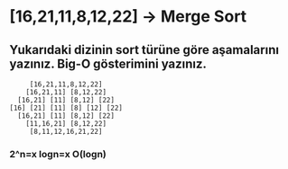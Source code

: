 # [16,21,11,8,12,22] -> Merge Sort
## Yukarıdaki dizinin sort türüne göre aşamalarını yazınız. Big-O gösterimini yazınız.
```
     [16,21,11,8,12,22]
    [16,21,11] [8,12,22]
  [16,21] [11] [8,12] [22]
[16] [21] [11] [8] [12] [22]
  [16,21] [11] [8,12] [22]
    [11,16,21] [8,12,22]
     [8,11,12,16,21,22]
```
### 2^n=x logn=x O(logn)